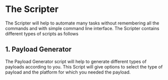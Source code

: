 # The Scripter
The Scripter will help to automate many tasks without remembering all the commands and with simple command line interface.
The Scripter contains different types of scripts as follows
## 1. Payload Generator
The Payload Generator script will help to generate different types of payloads according to you.
This Script will give options to select the type of payload and the platform for which you needed the payload.

